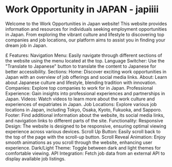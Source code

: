# Work Opportunity in JAPAN - japiiii
Welcome to the Work Opportunities in Japan website! This website provides information and resources for individuals seeking employment opportunities in Japan. From exploring the vibrant culture and lifestyle to discovering top companies and job locations, our platform aims to assist you in finding your dream job in Japan.

£ Features:
Navigation Menu:
Easily navigate through different sections of the website using the menu located at the top.
Language Switcher:
Use the "Translate to Japanese" button to translate the content to Japanese for better accessibility.
Sections:
Home: Discover exciting work opportunities in Japan with an overview of job offerings and social media links.
About: Learn about Japanese culture and lifestyle, blending tradition with innovation.
Companies: Explore top companies to work for in Japan.
Professional Experience: Gain insights into professional experiences and partnerships in Japan.
Videos: Watch videos to learn more about the work culture and experiences of expatriates in Japan.
Job Locations: Explore various job locations in Japan, including Tokyo, Osaka, Kyoto, Fukuoka, and Sapporo.
Footer:
Find additional information about the website, its social media links, and navigation links to different parts of the site.
Functionality:
Responsive Design: The website is designed to be responsive, ensuring optimal viewing experience across various devices.
Scroll Up Button: Easily scroll back to the top of the page with the scroll-up button.
Scroll Reveal Animation: Enjoy smooth animations as you scroll through the website, enhancing user experience.
Dark/Light Theme: Toggle between dark and light themes for comfortable viewing.
API Integration: Fetch job data from an external API to display available job listings.
